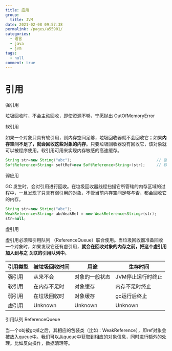 ```yaml
---
title: 应用
group: 
  title: JVM
date: 2021-02-08 09:57:38
permalink: /pages/a55901/
categories: 
  - 语言
  - java
  - jvm
tags: 
  - null
comment: true
---
```


# 引用

强引用

垃圾回收时，不会主动回收，即使资源不够，宁愿抛出 OutOfMemoryError

软引用

如果一个对象只具有软引用，则内存空间足够，垃圾回收器就不会回收它；如果**内存空间不足了，就会回收这些对象的内存**。只要垃圾回收器没有回收它，该对象就可以被程序使用。软引用可用来实现内存敏感的高速缓存。 

```java
String str=new String("abc");                                     // 强引用
SoftReference<String> softRef=new SoftReference<String>(str);     // 软引用
```

弱应用

GC 发生时，会对引用进行回收。在垃圾回收器线程扫描它所管辖的内存区域的过程中，一旦发现了只具有弱引用的对象，不管当前内存空间足够与否，都会回收它的内存。

```java
String str=new String("abc");    
WeakReference<String> abcWeakRef = new WeakReference<String>(str);
str=null; 
```

虚引用

虚引用必须和引用队列 （ReferenceQueue）联合使用。当垃圾回收器准备回收一个对象时，如果发现它还有虚引用，**就会在回收对象的内存之前，把这个虚引用加入到与之 关联的引用队列中**。

| **引用类型** | **被垃圾回收时间** | **用途**       | **生存时间**      |
| ------------ | ------------------ | -------------- | ----------------- |
| 强引用       | 从来不会           | 对象的一般状态 | JVM停止运行时终止 |
| 软引用       | 在内存不足时       | 对象缓存       | 内存不足时终止    |
| 弱引用       | 在垃圾回收时       | 对象缓存       | gc运行后终止      |
| 虚引用       | Unknown            | Unknown        | Unknown           |

引用队列 ReferenceQueue 

当一个obj被gc掉之后，其相应的包装类（比如：WeakReference），即ref对象会被放入queue中。我们可以从queue中获取到相应的对象信息，同时进行额外的处理。比如反向操作，数据清理等。